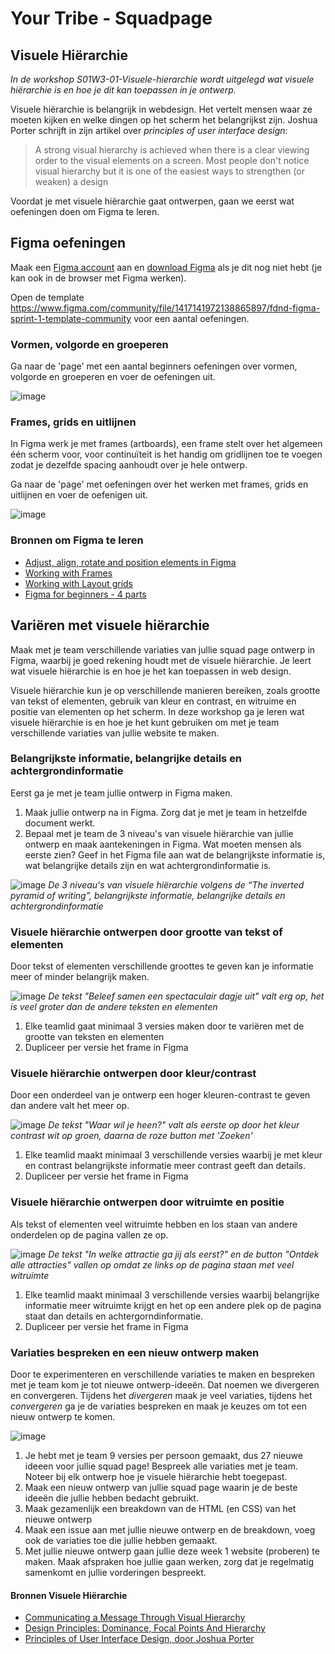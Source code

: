# Your Tribe - Squadpage

## Visuele Hiërarchie
_In de workshop S01W3-01-Visuele-hierarchie wordt uitgelegd wat visuele hiërarchie is en hoe je dit kan toepassen in je ontwerp._

Visuele hiërarchie is belangrijk in webdesign. Het vertelt mensen waar ze moeten kijken en welke dingen op het scherm het belangrijkst zijn. 
Joshua Porter schrijft in zijn artikel over _principles of user interface design_: 
> A strong visual hierarchy is achieved when there is a clear viewing order to the visual elements on a screen. Most people don't notice visual hierarchy but it is one of the easiest ways to strengthen (or weaken) a design

Voordat je met visuele hiërarchie gaat ontwerpen, gaan we eerst wat oefeningen doen om Figma te leren.





## Figma oefeningen
Maak een [Figma account](https://www.figma.com/) aan en [download Figma](https://www.figma.com/downloads/) als je dit nog niet hebt (je kan ook in de browser met Figma werken).

Open de template https://www.figma.com/community/file/1417141972138865897/fdnd-figma-sprint-1-template-community voor een aantal oefeningen. 

### Vormen, volgorde en groeperen
Ga naar de 'page' met een aantal beginners oefeningen over vormen, volgorde en groeperen en voer de oefeningen uit. 

![image](https://github.com/user-attachments/assets/2b24f983-9d25-4314-96be-c2f35ee9dc36)

### Frames, grids en uitlijnen
In Figma werk je met frames (artboards), een frame stelt over het algemeen één scherm voor, voor continuïteit is het handig om gridlijnen toe te voegen zodat je dezelfde spacing aanhoudt over je hele ontwerp.

Ga naar de 'page' met oefeningen over het werken met frames, grids en uitlijnen en voer de oefenigen uit. 

![image](https://github.com/user-attachments/assets/217c21c6-e07c-46df-a45b-6521133b3205)

### Bronnen om Figma te leren

- [Adjust, align, rotate and position elements in Figma](https://help.figma.com/hc/en-us/articles/360039956914-Adjust-alignment-rotation-and-position)  
- [Working with Frames](https://help.figma.com/hc/en-us/articles/360041539473-Frames-in-Figma-Design)
- [Working with Layout grids](https://help.figma.com/hc/en-us/articles/360040450513-Create-layout-grids-with-grids-columns-and-rows)
- [Figma for beginners - 4 parts](https://help.figma.com/hc/en-us/sections/4405269443991-Figma-for-beginners-4-parts)








## Variëren met visuele hiërarchie
Maak met je team verschillende variaties van jullie squad page ontwerp in Figma, waarbij je goed rekening houdt met de visuele hiërarchie. Je leert wat visuele hiërarchie is en hoe je het kan toepassen in web design. 

Visuele hiërarchie kun je op verschillende manieren bereiken, zoals grootte van tekst of elementen, gebruik van kleur en contrast, en witruime en positie van elementen op het scherm. In deze workshop ga je leren wat visuele hiërarchie is en hoe je het kunt gebruiken om met je team verschillende variaties van jullie website te maken. 

### Belangrijkste informatie, belangrijke details en achtergrondinformatie 
Eerst ga je met je team jullie ontwerp in Figma maken. 

1. Maak jullie ontwerp na in Figma. Zorg dat je met je team in hetzelfde document werkt.
2. Bepaal met je team de 3 niveau's van visuele hiërarchie van jullie ontwerp en maak aantekeningen in Figma. Wat moeten mensen als eerste zien? Geef in het Figma file aan wat de belangrijkste informatie is, wat belangrijke details zijn en wat achtergrondinformatie is.

![image](https://github.com/user-attachments/assets/753332c2-78a0-4dbe-bb7f-39dba76f8184)
_De 3 niveau's van visuele hiërarchie volgens de “The inverted pyramid of writing”, belangrijkste informatie, belangrijke details en achtergrondinformatie_


### Visuele hiërarchie ontwerpen door grootte van tekst of elementen
Door tekst of elementen verschillende groottes te geven kan je informatie meer of minder belangrijk maken. 

![image](https://github.com/user-attachments/assets/8eb9e155-1fd3-4eca-a10d-edc288666fe7) 
_De tekst "Beleef samen een spectaculair dagje uit" valt erg op, het is veel groter dan de andere teksten en elementen_

1. Elke teamlid gaat minimaal 3 versies maken door te variëren met de grootte van teksten en elementen
2. Dupliceer per versie het frame in Figma

### Visuele hiërarchie ontwerpen door kleur/contrast
Door een onderdeel van je ontwerp een hoger kleuren-contrast te geven dan andere valt het meer op. 

![image](https://github.com/user-attachments/assets/1aebd071-acfd-4f55-bf87-399888e2068f) 
_De tekst "Waar wil je heen?" valt als eerste op door het kleur contrast wit op groen, daarna de roze button met 'Zoeken'_

1. Elke teamlid maakt minimaal 3 verschillende versies waarbij je met kleur en contrast belangrijkste informatie meer contrast geeft dan details.
2. Dupliceer per versie het frame in Figma

### Visuele hiërarchie ontwerpen door witruimte en positie
Als tekst of elementen veel witruimte hebben en los staan van andere onderdelen op de pagina vallen ze op. 

![image](https://github.com/user-attachments/assets/26f77bf0-d9b7-4e37-ad47-1213e867385b) 
_De tekst "In welke attractie ga jij als eerst?" en de button "Ontdek alle attracties" vallen op omdat ze links op de pagina staan met veel witruimte_ 

1.  Elke teamlid maakt minimaal 3 verschillende versies waarbij belangrijke informatie meer witruimte  krijgt en het op een andere plek op de pagina staat dan details en achtergorndinformatie. 
2. Dupliceer per versie het frame in Figma

### Variaties bespreken en een nieuw ontwerp maken
Door te experimenteren en verschillende variaties te maken en bespreken met je team kom je tot nieuwe ontwerp-ideeën. Dat noemen we divergeren en convergeren. Tijdens het _divergeren_ maak je veel variaties, tijdens het _convergeren_ ga je de variaties bespreken en maak je keuzes om tot een nieuw ontwerp te komen. 

![image](https://github.com/user-attachments/assets/693625cb-0c55-4bc7-87f9-cdc9c0402e02)

1. Je hebt met je team 9 versies per persoon gemaakt, dus 27 nieuwe ideeen voor jullie squad page! Bespreek alle variaties met je team. Noteer bij elk ontwerp hoe je visuele hiërarchie hebt toegepast.
2. Maak een nieuw ontwerp van jullie squad page waarin je de beste ideeën die jullie hebben bedacht gebruikt.
3. Maak gezamenlijk een breakdown van de HTML (en CSS) van het nieuwe ontwerp
4. Maak een issue aan met jullie nieuwe ontwerp en de breakdown, voeg ook de variaties toe die jullie hebben gemaakt.
5. Met jullie nieuwe ontwerp gaan jullie deze week 1 website (proberen) te maken. Maak afspraken hoe jullie gaan werken, zorg dat je regelmatig samenkomt en jullie vorderingen bespreekt. 



#### Bronnen Visuele Hiërarchie

- [Communicating a Message Through Visual Hierarchy](https://designmodo.com/visual-hierarchy/)
- [Design Principles: Dominance, Focal Points And Hierarchy](https://www.smashingmagazine.com/2015/02/design-principles-dominance-focal-points-hierarchy/)
- [Principles of User Interface Design, door Joshua Porter](http://bokardo.com/principles-of-user-interface-design/)
<!--- [Visual Hierarchy: How Well Does Your Design Communicate?](http://vanseodesign.com/web-design/visual-hierarchy/)-->
<!-- - [Korte video over layout en compositie  @ YouTube](https://www.youtube.com/watch?v=a5KYlHNKQB8) -->


